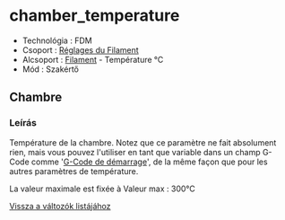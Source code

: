 # chamber\_temperature

* Technológia : FDM
* Csoport : [Réglages du Filament](../filament_settings/filament_settings.md)
* Alcsoport : [Filament](../filament_settings/filament_settings.md#filament) - Température °C
* Mód : Szakértő

## Chambre

### Leírás

Température de la chambre. Notez que ce paramètre ne fait absolument rien, mais vous pouvez l'utiliser en tant que variable dans un champ G-Code comme '[G-Code de démarrage](start_gcode.md)', de la même façon que pour les autres paramètres de température.

La valeur maximale est fixée à Valeur max : 300°C

[Vissza a változók listájához](variable_list.md)

